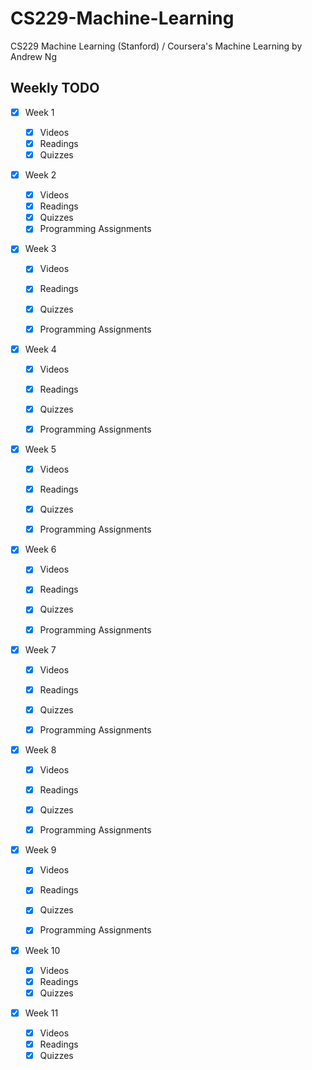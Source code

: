 # CS229-Machine-Learning
CS229 Machine Learning (Stanford) / Coursera's Machine Learning by Andrew Ng

## Weekly TODO

- [x] Week 1

    - [x] Videos
    - [x] Readings
    - [x] Quizzes 

- [x] Week 2

    - [x] Videos
    - [x] Readings
    - [x] Quizzes
    - [x] Programming Assignments 

- [x] Week 3

    - [x] Videos
    - [x] Readings
    - [x] Quizzes 
    - [x] Programming Assignments 

    

- [x] Week 4

    - [x] Videos
    - [x] Readings
    - [x] Quizzes 
    - [x] Programming Assignments 


- [x] Week 5

    - [x] Videos
    - [x] Readings
    - [x] Quizzes 
    - [x] Programming Assignments 


- [x] Week 6

    - [x] Videos
    - [x] Readings
    - [x] Quizzes 
    - [x] Programming Assignments 


- [x] Week 7

    - [x] Videos
    - [x] Readings
    - [x] Quizzes 
    - [x] Programming Assignments 


- [x] Week 8

    - [x] Videos
    - [x] Readings
    - [x] Quizzes 
    - [x] Programming Assignments 


- [x] Week 9

    - [x] Videos
    - [x] Readings
    - [x] Quizzes 
    - [x] Programming Assignments 


- [x] Week 10

    - [x] Videos
    - [x] Readings
    - [x] Quizzes 

- [x] Week 11

    - [x] Videos
    - [x] Readings
    - [x] Quizzes 
